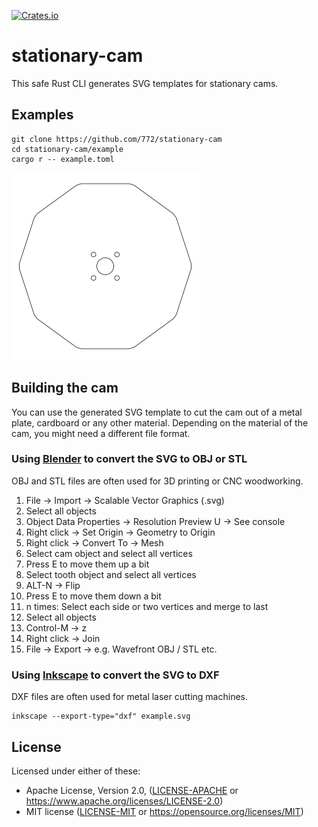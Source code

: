 [![Crates.io](https://img.shields.io/crates/v/stationary-cam.svg)](https://crates.io/crates/stationary-cam)

# stationary-cam

This safe Rust CLI generates SVG templates for stationary cams.

## Examples

```
git clone https://github.com/772/stationary-cam
cd stationary-cam/example
cargo r -- example.toml
```

![Result](example/example.png)

## Building the cam

You can use the generated SVG template to cut the cam out of a metal plate, cardboard or any other material. Depending on the material of the cam, you might need a different file format.

### Using [Blender](https://www.blender.org) to convert the SVG to OBJ or STL

OBJ and STL files are often used for 3D printing or CNC woodworking.

1. File -> Import -> Scalable Vector Graphics (.svg)
1. Select all objects
1. Object Data Properties -> Resolution Preview U -> See console
1. Right click -> Set Origin -> Geometry to Origin
1. Right click -> Convert To -> Mesh
1. Select cam object and select all vertices
1. Press E to move them up a bit
1. Select tooth object and select all vertices
1. ALT-N -> Flip
1. Press E to move them down a bit
1. n times: Select each side or two vertices and merge to last
1. Select all objects
1. Control-M -> z
1. Right click -> Join
1. File -> Export -> e.g. Wavefront OBJ / STL etc.

### Using [Inkscape](https://inkscape.org/) to convert the SVG to DXF

DXF files are often used for metal laser cutting machines.

```
inkscape --export-type="dxf" example.svg
```

## License

Licensed under either of these:

 * Apache License, Version 2.0, ([LICENSE-APACHE](LICENSE-APACHE) or
   https://www.apache.org/licenses/LICENSE-2.0)
 * MIT license ([LICENSE-MIT](LICENSE-MIT) or
   https://opensource.org/licenses/MIT)
